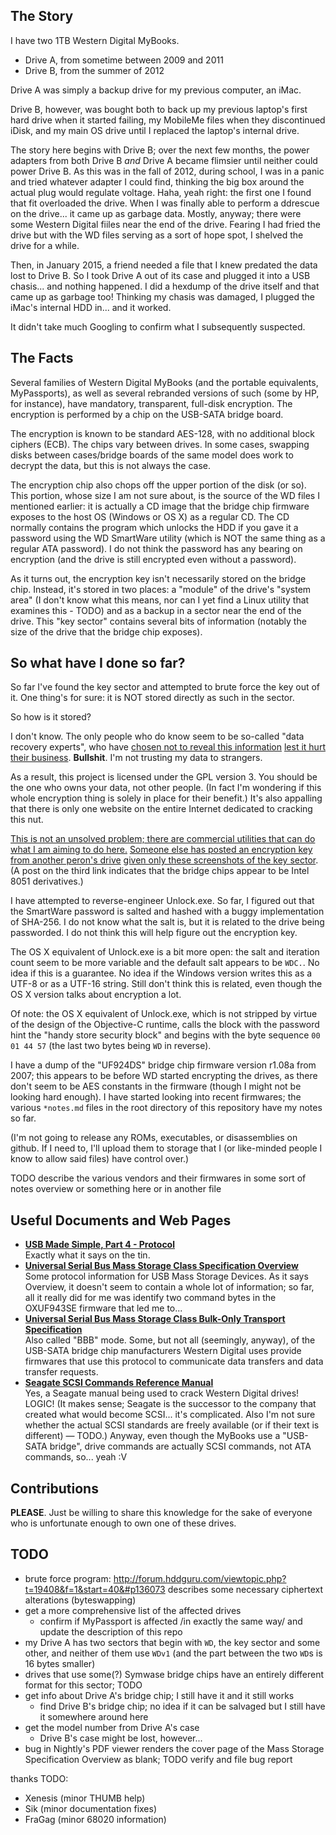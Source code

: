 ## The Story
I have two 1TB Western Digital MyBooks.

* Drive A, from sometime between 2009 and 2011
* Drive B, from the summer of 2012

Drive A was simply a backup drive for my previous computer, an iMac.

Drive B, however, was bought both to back up my previous laptop's first hard drive when it started failing, my MobileMe files when they discontinued iDisk, and my main OS drive until I replaced the laptop's internal drive.

The story here begins with Drive B; over the next few months, the power adapters from both Drive B *and* Drive A became flimsier until neither could power Drive B. As this was in the fall of 2012, during school, I was in a panic and tried whatever adapter I could find, thinking the big box around the actual plug would regulate voltage. Haha, yeah right: the first one I found that fit overloaded the drive. When I was finally able to perform a ddrescue on the drive... it came up as garbage data. Mostly, anyway; there were some Western Digital fiiles near the end of the drive. Fearing I had fried the drive but with the WD files serving as a sort of hope spot, I shelved the drive for a while.

Then, in January 2015, a friend needed a file that I knew predated the data lost to Drive B. So I took Drive A out of its case and plugged it into a USB chasis... and nothing happened. I did a hexdump of the drive itself and that came up as garbage too! Thinking my chasis was damaged, I plugged the iMac's internal HDD in... and it worked.

It didn't take much Googling to confirm what I subsequently suspected.

## The Facts
Several families of Western Digital MyBooks (and the portable equivalents, MyPassports), as well as several rebranded versions of such (some by HP, for instance), have mandatory, transparent, full-disk encryption. The encryption is performed by a chip on the USB-SATA bridge board.

The encryption is known to be standard AES-128, with no additional block ciphers (ECB). The chips vary between drives. In some cases, swapping disks between cases/bridge boards of the same model does work to decrypt the data, but this is not always the case.

The encryption chip also chops off the upper portion of the disk (or so). This portion, whose size I am not sure about, is the source of the WD files I mentioned earlier: it is actually a CD image that the bridge chip firmware exposes to the host OS (Windows or OS X) as a regular CD. The CD normally contains the program which unlocks the HDD if you gave it a password using the WD SmartWare utility (which is NOT the same thing as a regular ATA password). I do not think the password has any bearing on encryption (and the drive is still encrypted even without a password).

As it turns out, the encryption key isn't necessarily stored on the bridge chip. Instead, it's stored in two places: a "module" of the drive's "system area" (I don't know what this means, nor can I yet find a Linux utility that examines this - TODO) and as a backup in a sector near the end of the drive. This "key sector" contains several bits of information (notably the size of the drive that the bridge chip exposes).

## So what have I done so far?
So far I've found the key sector and attempted to brute force the key out of it. One thing's for sure: it is NOT stored directly as such in the sector.

So how is it stored?

I don't know. The only people who do know seem to be so-called "data recovery experts", who have [chosen not to reveal this information](http://forum.hddguru.com/viewtopic.php?t=21584) [lest it hurt their business](http://forum.hddguru.com/viewtopic.php?t=24567&f=1&start=0#p165906). **Bullshit**. I'm not trusting my data to strangers.

As a result, this project is licensed under the GPL version 3. You should be the one who owns your data, not other people. (In fact I'm wondering if this whole encryption thing is solely in place for their benefit.) It's also appalling that there is only one website on the entire Internet dedicated to cracking this nut.

[This is not an unsolved problem; there are commercial utilities that can do what I am aiming to do here.](http://www.acelaboratory.com/news/newsitem.php?itemid=115) [Someone else has posted an encryption key from another peron's drive](http://forum.hddguru.com/viewtopic.php?t=19408&f=1&start=40&#p136073) [given only these screenshots of the key sector](http://forum.hddguru.com/viewtopic.php?t=19408&f=1&start=0#p131488). (A post on the third link indicates that the bridge chips appear to be Intel 8051 derivatives.)

I have attempted to reverse-engineer Unlock.exe. So far, I figured out that the SmartWare password is salted and hashed with a buggy implementation of SHA-256. I do not know what the salt is, but it is related to the drive being passworded. I do not think this will help figure out the encryption key.

The OS X equivalent of Unlock.exe is a bit more open: the salt and iteration count seem to be more variable and the default salt appears to be `WDC.`. No idea if this is a guarantee. No idea if the Windows version writes this as a UTF-8 or as a UTF-16 string. Still don't think this is related, even though the OS X version talks about encryption a lot.

Of note: the OS X equivalent of Unlock.exe, which is not stripped by virtue of the design of the Objective-C runtime, calls the block with the password hint the "handy store security block" and begins with the byte sequence `00 01 44 57` (the last two bytes being `WD` in reverse).

I have a dump of the "UF924DS" bridge chip firmware version r1.08a from 2007; this appears to be before WD started encrypting the drives, as there don't seem to be AES constants in the firmware (though I might not be looking hard enough). I have started looking into recent firmwares; the various `*notes.md` files in the root directory of this repository have my notes so far.

(I'm not going to release any ROMs, executables, or disassemblies on github. If I need to, I'll upload them to storage that I (or like-minded people I know to allow said files) have control over.)

TODO describe the various vendors and their firmwares in some sort of notes overview or something here or in another file

## Useful Documents and Web Pages
* **[USB Made Simple, Part 4 - Protocol](http://www.usbmadesimple.co.uk/ums_4.htm)**<br>Exactly what it says on the tin.
* **[Universal Serial Bus Mass Storage Class Specification Overview](http://www.usb.org/developers/docs/devclass_docs/Mass_Storage_Specification_Overview_v1.4_2-19-2010.pdf)**<br>Some protocol information for USB Mass Storage Devices. As it says Overview, it doesn't seem to contain a whole lot of information; so far, all it really did for me was identify two command bytes in the OXUF943SE firmware that led me to...
* **[Universal Serial Bus Mass Storage Class Bulk-Only Transport Specification](http://www.usb.org/developers/docs/devclass_docs/usbmassbulk_10.pdf)**<br>Also called "BBB" mode. Some, but not all (seemingly, anyway), of the USB-SATA bridge chip manufacturers Western Digital uses provide firmwares that use this protocol to communicate data transfers and data transfer requests.
* **[Seagate SCSI Commands Reference Manual](http://www.seagate.com/staticfiles/support/disc/manuals/Interface%20manuals/100293068c.pdf)**<br>Yes, a Seagate manual being used to crack Western Digital drives! LOGIC! (It makes sense; Seagate is the successor to the company that created what would become SCSI... it's complicated. Also I'm not sure whether the actual SCSI standards are freely available (or if their text is different) — TODO.) Anyway, even though the MyBooks use a "USB-SATA bridge", drive commands are actually SCSI commands, not ATA commands, so... yeah :V

## Contributions
**PLEASE**. Just be willing to share this knowledge for the sake of everyone who is unfortunate enough to own one of these drives.

## TODO
- brute force program: http://forum.hddguru.com/viewtopic.php?t=19408&f=1&start=40&#p136073 describes some necessary ciphertext alterations (byteswapping)
- get a more comprehensive list of the affected drives
	- confirm if MyPassport is affected /in exactly the same way/ and update the description of this repo
- my Drive A has two sectors that begin with `WD`, the key sector and some other, and neither of them use `WDv1` (and the part between the two `WD`s is 16 bytes smaller)
- drives that use some(?) Symwase bridge chips have an entirely different format for this sector; TODO
- get info about Drive A's bridge chip; I still have it and it still works
	- find Drive B's bridge chip; no idea if it can be salvaged but I still have it somewhere around here
- get the model number from Drive A's case
	- Drive B's case might be lost, however...
- bug in Nightly's PDF viewer renders the cover page of the Mass Storage Specification Overview as blank; TODO verify and file bug report

thanks TODO:
- Xenesis (minor THUMB help)
- Sik (minor documentation fixes)
- FraGag (minor 68020 information)
